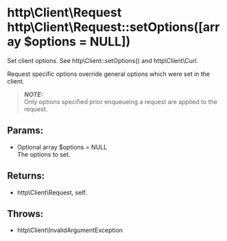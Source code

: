 # http\Client\Request http\Client\Request::setOptions([array $options = NULL])

Set client options.
See http\Client::setOptions() and http\Client\Curl.

Request specific options override general options which were set in the client.

> ***NOTE:***  
> Only options specified prior enqueueing a request are applied to the request.

## Params:

* Optional array $options = NULL  
  The options to set.

## Returns:

* http\Client\Request, self.

## Throws:

* http\Client\InvalidArgumentException

